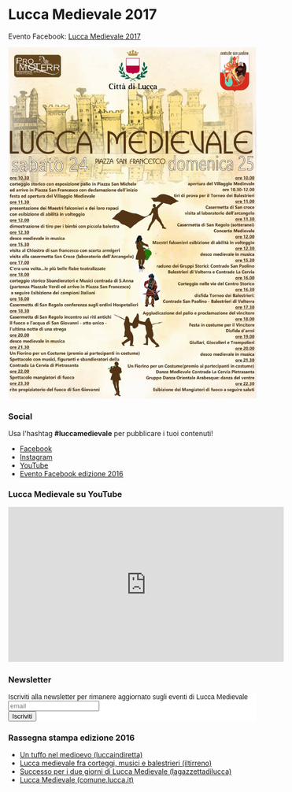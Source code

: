 # Lucca Medievale 2017

Evento Facebook: [Lucca Medievale 2017](https://www.facebook.com/events/194977994355060/)

![Programma definitivo](/assets/images/programma_definitivo.jpg)

<script type="application/ld+json">
{
  "@context": "http://schema.org",
  "@type": "Event",
  "location": {
    "@type": "Place",
    "address": {
      "@type": "PostalAddress",
      "addressLocality": "Lucca",
      "addressRegion": "LU",
      "postalCode": "55100",
      "streetAddress": "Piazza San Francesco"
    },
    "name": "Piazza San Francesco"
  },
  "name": "Lucca Medievale",
  "description": "Evento annuale con mostra mercato, spettacoli di strada, torneo dei balestrieri",
  "eventStatus": "EventScheduled",
  "isAccessibleForFree": true,
  "startDate": "2017-06-24T08:30",
  "endDate": "2017-06-25T23:30",
  "url": "http://luccamedievale.it"
}
</script>

### Social

Usa l'hashtag **#luccamedievale** per pubblicare i tuoi contenuti!

* [Facebook](https://www.facebook.com/luccamedievale/)
* [Instagram](https://www.instagram.com/explore/tags/luccamedievale/)
* [YouTube](https://www.youtube.com/playlist?list=PLGmFjg-_N7COfovMy0z5-9uYcLXp1Tec-)
* [Evento Facebook edizione 2016](https://www.facebook.com/events/1730372070582555/)

### Lucca Medievale su YouTube

<iframe width="560" height="315" src="https://www.youtube.com/embed/videoseries?list=PLGmFjg-_N7COfovMy0z5-9uYcLXp1Tec-&amp;showinfo=0" frameborder="0" allowfullscreen></iframe>

### Newsletter

<!-- Begin MailChimp Signup Form -->
<link href="//cdn-images.mailchimp.com/embedcode/slim-10_7.css" rel="stylesheet" type="text/css">
<style type="text/css">
	#mc_embed_signup{background:#fff; clear:left; font:14px Helvetica,Arial,sans-serif; }
	/* Add your own MailChimp form style overrides in your site stylesheet or in this style block.
	   We recommend moving this block and the preceding CSS link to the HEAD of your HTML file. */
</style>
<div id="mc_embed_signup">
<form action="//consanpaolino.us5.list-manage.com/subscribe/post?u=be5b31284c803823eb8c27688&amp;id=3a187109ba" method="post" id="mc-embedded-subscribe-form" name="mc-embedded-subscribe-form" class="validate" target="_blank" novalidate>
    <div id="mc_embed_signup_scroll">
	<label for="mce-EMAIL">Iscriviti alla newsletter per rimanere aggiornato sugli eventi di Lucca Medievale</label>
	<input type="email" value="" name="EMAIL" class="email" id="mce-EMAIL" placeholder="email" required>
    <!-- real people should not fill this in and expect good things - do not remove this or risk form bot signups-->
    <div style="position: absolute; left: -5000px;" aria-hidden="true"><input type="text" name="b_be5b31284c803823eb8c27688_3a187109ba" tabindex="-1" value=""></div>
    <div class="clear"><input type="submit" value="Iscriviti" name="subscribe" id="mc-embedded-subscribe" class="button"></div>
    </div>
</form>
</div>

<!--End mc_embed_signup-->

### Rassegna stampa edizione 2016

* [Un tuffo nel medioevo (luccaindiretta)](http://www.luccaindiretta.it/cultura-e-spettacoli/item/71635-lucca-un-tuffo-nel-medioevo-foto.html)
* [Lucca medievale fra corteggi, musici e balestrieri (iltirreno)](http://iltirreno.gelocal.it/lucca/cronaca/2016/05/23/news/lucca-medievale-fra-corteggi-musici-e-balestrieri-1.13526949)
* [Successo per i due giorni di Lucca Medievale (lagazzettadilucca)](http://www.lagazzettadilucca.it/index.php/l-evento/2016/06/successo-per-i-due-giorni-di-lucca-medievale/)
* [Lucca Medievale (comune.lucca.it)](http://www.comune.lucca.it/flex/cm/pages/ServeBLOB.php/L/IT/IDPagina/15889)
